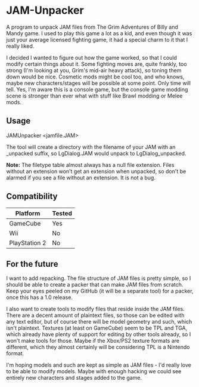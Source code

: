 # JAM-Unpacker
A program to unpack JAM files from The Grim Adventures of Billy and Mandy game. I used to play this game a lot as a kid, and even though it was just your average licensed fighting game, it had a special charm to it that I really liked.

I decided I wanted to figure out how the game worked, so that I could modify certain things about it. Some fighting moves are, quite frankly, too strong (I'm looking at you, Grim's mid-air heavy attack), so toning them down would be nice. Cosmetic mods might be cool too, and who knows, maybe new characters/stages will be possible at some point. Only time will tell. Yes, I'm aware this is a console game, but the console game modding scene is stronger than ever what with stuff like Brawl modding or Melee mods.

## Usage
JAMUnpacker \<jamfile.JAM\>

The tool will create a directory with the filename of your JAM with an _unpacked suffix, so LgDialog.JAM would unpack to LgDialog_unpacked.

__Note:__ The filetype table almost always has a null file extension. Files without an extension won't get an extension when unpacked, so don't be alarmed if you see a file without an extension. It is not a bug.

## Compatibility
| Platform      | Tested |
|---------------|--------|
| GameCube      | Yes    |
| Wii           | No     |
| PlayStation 2 | No     |

## For the future
I want to add repacking. The file structure of JAM files is pretty simple, so I should be able to create a packer that can make JAM files from scratch. Keep your eyes peeled on my GitHub (it will be a separate tool) for a packer, once this has a 1.0 release.

I also want to create tools to modify files that reside inside the JAM files. There are a decent amount of plaintext files, so those can be edited with any text editor, but of course there will be model geometry and such, which isn't plaintext. Textures (at least on GameCube) seem to be TPL and TGA, which already have plenty of support for editing by other tools already, so I won't make tools for those. Maybe if the Xbox/PS2 texture formats are different, which they almost certainly will be considering TPL is a Nintendo format.

I'm hoping models and such are kept as simple as JAM files - I'd really love to be able to modify models. Maybe with enough hacking we could see entirely new characters and stages added to the game.
